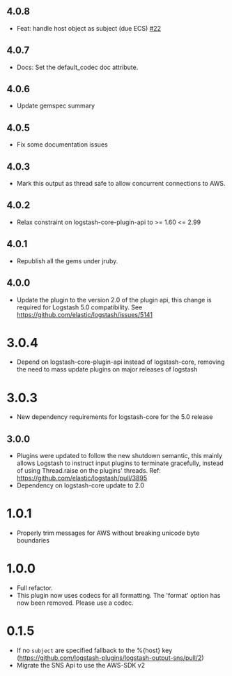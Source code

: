 ## 4.0.8
  - Feat: handle host object as subject (due ECS) [#22](https://github.com/logstash-plugins/logstash-output-sns/pull/22) 

## 4.0.7
  - Docs: Set the default_codec doc attribute.

## 4.0.6
  - Update gemspec summary

## 4.0.5
  - Fix some documentation issues

## 4.0.3
  - Mark this output as thread safe to allow concurrent connections to AWS.

## 4.0.2
  - Relax constraint on logstash-core-plugin-api to >= 1.60 <= 2.99

## 4.0.1
  - Republish all the gems under jruby.
## 4.0.0
  - Update the plugin to the version 2.0 of the plugin api, this change is required for Logstash 5.0 compatibility. See https://github.com/elastic/logstash/issues/5141
# 3.0.4
  - Depend on logstash-core-plugin-api instead of logstash-core, removing the need to mass update plugins on major releases of logstash
# 3.0.3
  - New dependency requirements for logstash-core for the 5.0 release
## 3.0.0
 - Plugins were updated to follow the new shutdown semantic, this mainly allows Logstash to instruct input plugins to terminate gracefully,
   instead of using Thread.raise on the plugins' threads. Ref: https://github.com/elastic/logstash/pull/3895
 - Dependency on logstash-core update to 2.0

# 1.0.1
  * Properly trim messages for AWS without breaking unicode byte boundaries

# 1.0.0
  * Full refactor.
  * This plugin now uses codecs for all formatting. The 'format' option has now been removed. Please use a codec.
# 0.1.5
  * If no `subject` are specified fallback to the %{host} key (https://github.com/logstash-plugins/logstash-output-sns/pull/2)
  * Migrate the SNS Api to use the AWS-SDK v2
